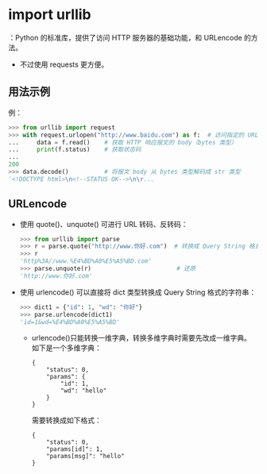 # import urllib

：Python 的标准库，提供了访问 HTTP 服务器的基础功能，和 URLencode 的方法。
- 不过使用 requests 更方便。

## 用法示例

例：
```py
>>> from urllib import request
>>> with request.urlopen("http://www.baidu.com") as f:  # 访问指定的 URL
...     data = f.read()    # 获取 HTTP 响应报文的 body（bytes 类型）
...     print(f.status)    # 获取状态码
...
200
>>> data.decode()          # 将报文 body 从 bytes 类型解码成 str 类型
'<!DOCTYPE html>\n<!--STATUS OK-->\n\r...
```

## URLencode

- 使用 quote()、unquote() 可进行 URL 转码、反转码：
  ```py
  >>> from urllib import parse
  >>> r = parse.quote("http://www.你好.com")  # 转换成 Query String 格式的字符串
  >>> r
  'http%3A//www.%E4%BD%A0%E5%A5%BD.com'
  >>> parse.unquote(r)                        # 还原
  'http://www.你好.com'
  ```

- 使用 urlencode() 可以直接将 dict 类型转换成 Query String 格式的字符串：
  ```py
  >>> dict1 = {"id": 1, "wd": "你好"}
  >>> parse.urlencode(dict1)
  'id=1&wd=%E4%BD%A0%E5%A5%BD'
  ```
  - urlencode()只能转换一维字典，转换多维字典时需要先改成一维字典。\
    如下是一个多维字典：
    ```
    {
        "status": 0,
        "params": {
            "id": 1,
            "wd": "hello"
        }
    }
    ```
    需要转换成如下格式：
    ```
    {
        "status": 0,
        "params[id]": 1,
        "params[msg]": "hello"
    }
    ```
